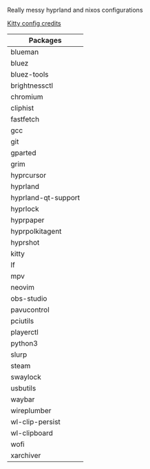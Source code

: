 Really messy hyprland and nixos configurations

[Kitty config credits](https://github.com/IhTiYaR0/Hyprland-Config/tree/main)

| Packages            |
|---------------------|
| blueman             |
| bluez               |
| bluez-tools         |
| brightnessctl       |
| chromium            |
| cliphist            |
| fastfetch           |
| gcc                 |
| git                 |
| gparted             |
| grim                |
| hyprcursor          |
| hyprland            |
| hyprland-qt-support |
| hyprlock            |
| hyprpaper           |
| hyprpolkitagent     |
| hyprshot            |
| kitty               |
| lf                  |
| mpv                 |
| neovim              |
| obs-studio          |
| pavucontrol         |
| pciutils            |
| playerctl           |
| python3             |
| slurp               |
| steam               |
| swaylock            |
| usbutils            |
| waybar              |
| wireplumber         |
| wl-clip-persist     |
| wl-clipboard        |
| wofi                |
| xarchiver           |

